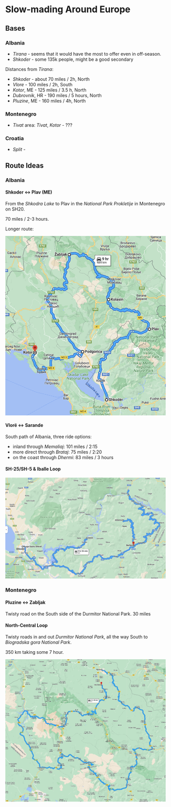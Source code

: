# Slow-mading Around Europe

## Bases

### Albania

- _Tirana_ - seems that it would have the most to offer even in off-season.
- _Shkoder_ - some 135k people, might be a good secondary

Distances from _Tirana_:

- _Shkoder_ - about 70 miles / 2h, North
- _Vlore_ - 100 miles / 2h, South
- _Kotor_, ME - 125 miles / 3.5 h, North
- _Dubrovnik_, HR - 190 miles / 5 hours, North
- _Pluzine_, ME - 160 miles / 4h, North

### Montenegro

- _Tivat_ area: _Tivat_, _Kotor_ - ???

### Croatia

- _Split_ - 
## Route Ideas

### Albania

#### Shkoder ↔️ Plav (ME)

From the _Shkodra Lake_ to Plav in the _National Park Prokletije_ in Montenegro on SH20.

70 miles / 2-3 hours.

Longer route:

[![Shkoder - Plav - Zabljak - Kotor](../artifacts/2024-Europe/Map%20-%20Shkoder-Plav-Zabljak-Kotor.png)](https://www.google.com/maps/dir/Shkodra/Plav+%D0%9F%D0%BB%D0%B0%D0%B2/Kola%C5%A1in+%D0%9A%D0%BE%D0%BB%D0%B0%D1%88%D0%B8%D0%BD/%C5%BDabljak+%D0%96%D0%B0%D0%B1%D1%99%D0%B0%D0%BA/Podgorica+%D0%9F%D0%BE%D0%B4%D0%B3%D0%BE%D1%80%D0%B8%D1%86%D0%B0/Kotor+%D0%9A%D0%BE%D1%82%D0%BE%D1%80/@42.6160957,18.7828407,9z/data=!3m1!4b1!4m41!4m40!1m5!1m1!1s0x134e005bf998212f:0x7c0d3fbd64d1804e!2m2!1d19.5032559!2d42.0692985!1m5!1m1!1s0x13525fd8e68a8d87:0xc792ab2b14af4557!2m2!1d19.9407541!2d42.6001337!1m5!1m1!1s0x134d7cfec3b3cb53:0xbb360ca8254d7edb!2m2!1d19.5240814!2d42.8204751!1m5!1m1!1s0x134d3933f3d5704f:0xb01f40bfcbb85495!2m2!1d19.1226018!2d43.1555152!1m5!1m1!1s0x134de8079606867d:0x6bf78a76ea588ae9!2m2!1d19.2593642!2d42.4304196!1m5!1m1!1s0x134c33063d70c91b:0x7a73f15e212e9306!2m2!1d18.771234!2d42.424662!2m2!1b1!2b1!3e0?entry=ttu)

#### Vlorë ↔️ Sarande

South path of Albania, three ride options:

- inland through _Memaliaj_: 101 miles / 2:15 
- more direct through _Brataj_: 75 miles / 2:20 
- on the coast through _Dhermi_: 83 miles / 3 hours

#### SH-25/SH-5 & Iballe Loop

[![SH-25 + SH-5 + Iballe Loop](../artifacts/2024-Europe/Map%20-%20Albania%20SH25%2C%20SH5%2C%20Iballe%20Loop.png)](
https://www.google.com.au/maps/dir/42.0780319,19.5136454/Komani+Lake,+Koman,+Albania/42.1731696,20.000379/42.0825138,20.0518184/@42.1391407,19.6732479,11z/data=!4m16!4m15!1m0!1m10!1m1!1s0x13521c6c40cbf72f:0x1e7eab1a54b28944!2m2!1d19.826233!2d42.1088287!3m4!1m2!1d20.0287253!2d42.2623911!3s0x13523ec67424381b:0x939b1428b026ff67!1m0!1m0!3e0?entry=ttu)

### Montenegro

#### Pluzine ↔️ Zabljak

Twisty road on the South side of the Durmitor National Park.
30 miles

#### North-Central Loop

Twisty roads in and out _Durmitor National Park_, all the way South to
_Biogradska gora National Park_.

350 km taking some 7 hour.

![Montenegro - N Central Loop](../artifacts/2024-Europe/Map%20-%20ME%20N-Central%20loop.png)

